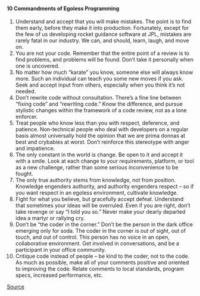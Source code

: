 #### 10 Commandments of Egoless Programming

1. Understand and accept that you will make mistakes. The point is to find them early, before they make it into production. Fortunately, except for the few of us developing rocket guidance software at JPL, mistakes are rarely fatal in our industry. We can, and should, learn, laugh, and move on.
2. You are not your code. Remember that the entire point of a review is to find problems, and problems will be found. Don’t take it personally when one is uncovered.
3. No matter how much “karate” you know, someone else will always know more. Such an individual can teach you some new moves if you ask. Seek and accept input from others, especially when you think it’s not needed.
4. Don’t rewrite code without consultation. There’s a fine line between “fixing code” and “rewriting code.” Know the difference, and pursue stylistic changes within the framework of a code review, not as a lone enforcer.
5. Treat people who know less than you with respect, deference, and patience. Non-technical people who deal with developers on a regular basis almost universally hold the opinion that we are prima donnas at best and crybabies at worst. Don’t reinforce this stereotype with anger and impatience.
6. The only constant in the world is change. Be open to it and accept it with a smile. Look at each change to your requirements, platform, or tool as a new challenge, rather than some serious inconvenience to be fought.
7. The only true authority stems from knowledge, not from position. Knowledge engenders authority, and authority engenders respect – so if you want respect in an egoless environment, cultivate knowledge.
8. Fight for what you believe, but gracefully accept defeat. Understand that sometimes your ideas will be overruled. Even if you are right, don’t take revenge or say “I told you so.” Never make your dearly departed idea a martyr or rallying cry.
9. Don’t be “the coder in the corner.” Don’t be the person in the dark office emerging only for soda. The coder in the corner is out of sight, out of touch, and out of control. This person has no voice in an open, collaborative environment. Get involved in conversations, and be a participant in your office community.
10. Critique code instead of people – be kind to the coder, not to the code. As much as possible, make all of your comments positive and oriented to improving the code. Relate comments to local standards, program specs, increased performance, etc.

[Source](http://blog.stephenwyattbush.com/2012/04/07/dad-and-the-ten-commandments-of-egoless-programming)

